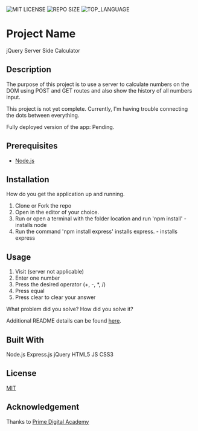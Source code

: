 ![MIT LICENSE](https://img.shields.io/github/license/scottbromander/the_marketplace.svg?style=flat-square)
![REPO SIZE](https://img.shields.io/github/repo-size/scottbromander/the_marketplace.svg?style=flat-square)
![TOP_LANGUAGE](https://img.shields.io/github/languages/top/scottbromander/the_marketplace.svg?style=flat-square)

# Project Name

jQuery Server Side Calculator

## Description

The purpose of this project is to use a server to calculate numbers on the DOM using POST and GET routes and also show the history of all numbers input.

This project is not yet complete. Currently, I'm having trouble connecting the dots between everything.

Fully deployed version of the app: Pending.

## Prerequisites

- [Node.js](https://nodejs.org/en/)

## Installation

How do you get the application up and running.

1. Clone or Fork the repo
2. Open in the editor of your choice.
3. Run or open a terminal with the folder location and run 'npm install' - installs node
4. Run the command 'npm install express' installs express. - installs express

## Usage

1. Visit (server not applicable)
2. Enter one number
3. Press the desired operator (+, -, \*, /)
4. Press equal
5. Press clear to clear your answer

What problem did you solve? How did you solve it?

Additional README details can be found [here](https://github.com/PrimeAcademy/readme-template/blob/master/README.md).

## Built With

Node.js
Express.js
jQuery
HTML5
JS
CSS3

## License

[MIT](https://choosealicense.com/licenses/mit/)

## Acknowledgement

Thanks to [Prime Digital Academy](www.primeacademy.io)
